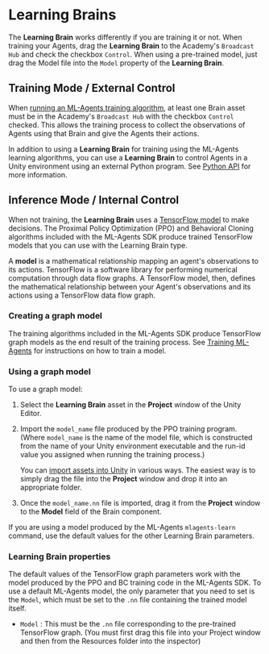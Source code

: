 # Learning Brains

The **Learning Brain** works differently if you are training it or not.
When training your Agents, drag the **Learning Brain** to the
Academy's `Broadcast Hub` and check the checkbox `Control`. When using a pre-trained 
model, just drag the Model file into the `Model` property of the **Learning Brain**.

## Training Mode / External Control

When [running an ML-Agents training algorithm](Training-ML-Agents.md), at least
one Brain asset must be in the Academy's `Broadcast Hub` with the checkbox `Control`
checked. This allows the training process to collect the observations of Agents 
using that Brain and give the Agents their actions.

In addition to using a **Learning Brain** for training using the ML-Agents learning
algorithms, you can use a **Learning Brain** to control Agents in a Unity
environment using an external Python program. See [Python API](Python-API.md)
for more information.

## Inference Mode / Internal Control

When not training, the **Learning Brain** uses a
[TensorFlow model](https://www.tensorflow.org/get_started/get_started_for_beginners#models_and_training)
to make decisions. The Proximal Policy Optimization (PPO) and Behavioral Cloning
algorithms included with the ML-Agents SDK produce trained TensorFlow models
that you can use with the Learning Brain type.

A __model__ is a mathematical relationship mapping an agent's observations to
its actions. TensorFlow is a software library for performing numerical
computation through data flow graphs. A TensorFlow model, then, defines the
mathematical relationship between your Agent's observations and its actions
using a TensorFlow data flow graph.

### Creating a graph model

The training algorithms included in the ML-Agents SDK produce TensorFlow graph
models as the end result of the training process. See
[Training ML-Agents](Training-ML-Agents.md) for instructions on how to train a
model.

### Using a graph model

To use a graph model:

1. Select the **Learning Brain** asset in the **Project** window of the Unity Editor.
2. Import the `model_name` file produced by the PPO training
   program. (Where `model_name` is the name of the model file, which is
   constructed from the name of your Unity environment executable and the run-id
   value you assigned when running the training process.)

   You can
   [import assets into Unity](https://docs.unity3d.com/Manual/ImportingAssets.html)
   in various ways. The easiest way is to simply drag the file into the
   **Project** window and drop it into an appropriate folder.
3. Once the `model_name.nn` file is imported, drag it from the **Project**
   window to the **Model** field of the Brain component.

If you are using a model produced by the ML-Agents `mlagents-learn` command, use
the default values for the other Learning Brain parameters.

### Learning Brain properties

The default values of the TensorFlow graph parameters work with the model
produced by the PPO and BC training code in the ML-Agents SDK. To use a default
ML-Agents model, the only parameter that you need to set is the `Model`,
which must be set to the `.nn` file containing the trained model itself.

* `Model` : This must be the `.nn` file corresponding to the pre-trained
   TensorFlow graph. (You must first drag this file into your Project window 
   and then from the Resources folder into the inspector)


